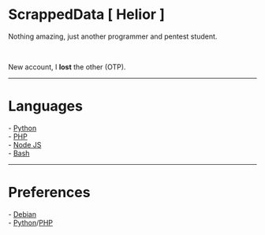 <h1>ScrappedData [ Helior ]</h1>
<p>Nothing amazing, just another programmer and pentest student.</p><br>
<p>New account, I <b>lost</b> the other (OTP).</p>
<hr>
<h1>Languages</h1>
- <a href='https://www.python.org/'>Python</a><br>
- <a href='https://www.php.net/'>PHP</a><br>
- <a href='https://nodejs.org/en/'>Node JS</a><br>
- <a href='https://www.gnu.org/software/bash/'>Bash</a>
<hr>
<h1>Preferences</h1>
- <a href='https://www.debian.org/'>Debian</a><br>
- <a href='https://www.python.org/'>Python</a>/<a href='https://www.php.net/'>PHP</a><br>
